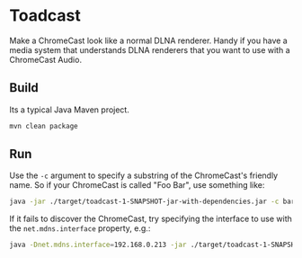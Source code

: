 Toadcast
========

Make a ChromeCast look like a normal DLNA renderer.
Handy if you have a media system that understands DLNA renderers that you want to use with a ChromeCast Audio.

Build
-----

Its a typical Java Maven project.
```bash
mvn clean package
```

Run
---

Use the `-c` argument to specify a substring of the ChromeCast's friendly name.  So if your ChromeCast is called "Foo Bar", use something like:
```bash
java -jar ./target/toadcast-1-SNAPSHOT-jar-with-dependencies.jar -c bar
```

If it fails to discover the ChromeCast, try specifying the interface to use with the `net.mdns.interface` property, e.g.:
```bash
java -Dnet.mdns.interface=192.168.0.213 -jar ./target/toadcast-1-SNAPSHOT-jar-with-dependencies.jar -c bar
```
